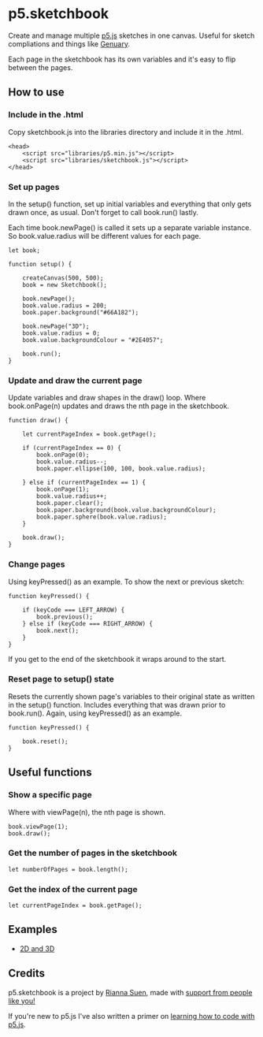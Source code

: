# p5.sketchbook

Create and manage multiple [p5.js](https://p5js.org/) sketches in one canvas. Useful for sketch compliations and things like [Genuary](https://genuary.art/).

Each page in the sketchbook has its own variables and it's easy to flip between the pages.

## How to use

### Include in the .html

Copy sketchbook.js into the libraries directory and include it in the .html.

    <head>
        <script src="libraries/p5.min.js"></script>
        <script src="libraries/sketchbook.js"></script>
    </head>

### Set up pages

In the setup() function, set up initial variables and everything that only gets drawn once, as usual. Don't forget to call book.run() lastly.

Each time book.newPage() is called it sets up a separate variable instance. So book.value.radius will be different values for each page.

    let book;

    function setup() {

        createCanvas(500, 500);
        book = new Sketchbook();

        book.newPage();
        book.value.radius = 200;
        book.paper.background("#66A182");

        book.newPage("3D");
        book.value.radius = 0;
        book.value.backgroundColour = "#2E4057";

        book.run();
    }

### Update and draw the current page

Update variables and draw shapes in the draw() loop. Where book.onPage(n) updates and draws the nth page in the sketchbook.

    function draw() {

        let currentPageIndex = book.getPage();

        if (currentPageIndex == 0) {
            book.onPage(0);
            book.value.radius--;
            book.paper.ellipse(100, 100, book.value.radius);

        } else if (currentPageIndex == 1) {
            book.onPage(1);
            book.value.radius++;
            book.paper.clear();
            book.paper.background(book.value.backgroundColour);
            book.paper.sphere(book.value.radius);
        }

        book.draw();
    }

### Change pages

Using keyPressed() as an example. To show the next or previous sketch:

    function keyPressed() {

        if (keyCode === LEFT_ARROW) {
            book.previous();
        } else if (keyCode === RIGHT_ARROW) {
            book.next();
        }
    }

If you get to the end of the sketchbook it wraps around to the start.

### Reset page to setup() state

Resets the currently shown page's variables to their original state as written in the setup() function. Includes everything that was drawn prior to book.run(). Again, using keyPressed() as an example.

    function keyPressed() {

        book.reset();
    }

## Useful functions

### Show a specific page

Where with viewPage(n), the nth page is shown.

    book.viewPage(1);
    book.draw();

### Get the number of pages in the sketchbook

    let numberOfPages = book.length();

### Get the index of the current page

    let currentPageIndex = book.getPage();

## Examples

- [2D and 3D](https://editor.p5js.org/vividfax/sketches/_90HBjAcd)

## Credits

p5.sketchbook is a project by [Rianna Suen](https://vividfax.github.io), made with [support from people like you!](https://patreon.com/vividfax)

If you're new to p5.js I've also written a primer on [learning how to code with p5.js](https://vividfax.notion.site/Learn-to-code-with-p5-js-8adbbbee0e7c400cbd590a8c883451f0).
